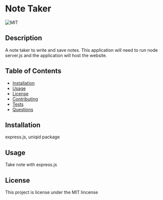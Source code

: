 # Note Taker
  ![MIT](https://img.shields.io/badge/License-MIT-yellow.svg)
  ## Description
  A note taker to write and save notes. This application will need to run node server.js and the application will host the website.
  
  ## Table of Contents
  - [Installation](#installation)
  - [Usage](#usage)
  - [License](#license)
  - [Contributing](#contributing)
  - [Tests](#tests)
  - [Questions](#questions)
  
  ## Installation
  express.js, uniqid package
  
  ## Usage
  Take note with express.js
  
  ## License
  This project is license under the MIT lincense
  

  
